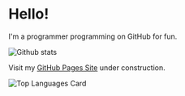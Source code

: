 <h1>Hello!</h1>

<p>I'm a programmer programming on GitHub for fun.</p>

![Github stats](https://github-readme-stats.vercel.app/api?username=xalhub&theme=light&show_icons=true&count_private=true)

Visit my <a href="#" target="_blank" onclick="alert('xalhub.github.io');">GitHub Pages Site</a> under construction. 

![Top Languages Card](https://github-readme-stats.vercel.app/api/top-langs/?username=xalhub&layout=compact)
